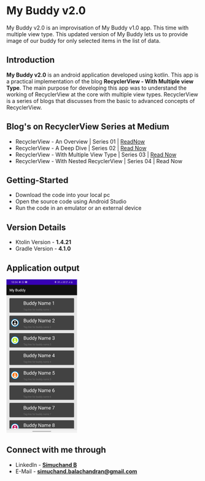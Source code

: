 # My Buddy v2.0
My Buddy v2.0 is an improvisation of My Buddy v1.0 app. This time with multiple view type. This updated version of My Buddy lets us to provide image of our buddy for only selected items in the list of data.


## Introduction

**My Buddy v2.0** is an android application developed using kotlin. This app is a practical implementation of the blog **RecyclerView - With Multiple view Type**. The main purpose for developing this app was to understand the working of RecyclerView at the core with multiple view types. RecyclerView is a series of blogs that discusses from the basic to advanced concepts of RecyclerView. 

## Blog's on RecyclerView Series at Medium

  * RecyclerView - An Overview | Series 01 | [ReadNow](https://simuchand.medium.com/recyclerview-an-overview-447fee7b0847)
  * RecyclerView - A Deep Dive | Series 02 | [Read Now](https://medium.com/talking-android/recyclerview-fd090a0229b9)
  * RecyclerView - With Multiple View Type | Series 03 | [Read Now](https://medium.com/talking-android/recyclerview-multiple-view-type-abb9c0490ed5)
  * RecyclerView - With Nested RecyclerView | Series 04 | Read Now


## Getting-Started

  * Download the code into your local pc
  * Open the source code using Android Studio
  * Run the code in an emulator or an external device
  

## Version Details

  * Ktolin Version - **1.4.21**
  * Gradle Version - **4.1.0**
  
  
## Application output

<img src="app_output/my_buddy_app.jpeg" height=400>
  

## Connect with me through

  * LinkedIn - **[Simuchand B](www.linkedin.com/in/simu-chand)**
  * E-Mail - **simuchand.balachandran@gmail.com**
  

